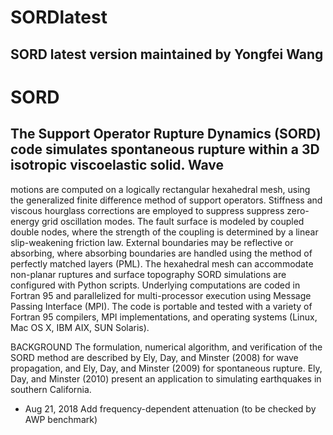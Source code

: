 # SORDlatest
## SORD latest version maintained by Yongfei Wang

# SORD
## The Support Operator Rupture Dynamics (SORD) code simulates spontaneous rupture within a 3D isotropic viscoelastic solid. Wave
motions are computed on a logically rectangular hexahedral mesh, using the generalized finite difference method of support operators. Stiffness and viscous hourglass corrections are employed to suppress suppress zero-energy grid oscillation modes. The fault surface is modeled by coupled double nodes, where the strength of the coupling is determined by a linear slip-weakening friction law. External boundaries may be reflective or absorbing, where absorbing boundaries are handled using the method of perfectly matched layers (PML). The hexahedral mesh can accommodate non-planar ruptures and surface topography SORD simulations are configured with Python scripts. Underlying
computations are coded in Fortran 95 and parallelized for multi-processor execution using Message Passing Interface (MPI). The code is portable and tested with a variety of Fortran 95 compilers, MPI implementations, and operating systems (Linux, Mac OS X, IBM AIX, SUN Solaris). 

BACKGROUND
The formulation, numerical algorithm, and verification of the SORD method are described by Ely, Day, and Minster (2008) for wave propagation, and Ely, Day, and Minster (2009) for spontaneous rupture. Ely, Day, and Minster (2010) present an application to simulating earthquakes in southern California.



- Aug 21, 2018 Add frequency-dependent attenuation (to be checked by AWP benchmark)

